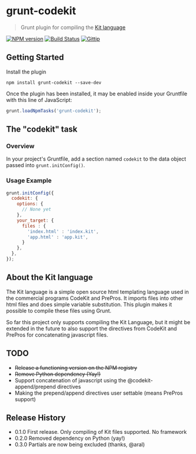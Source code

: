 # grunt-codekit
> Grunt plugin for compiling the [Kit language](http://incident57.com/codekit/help.html#kit)

[![NPM version](https://badge.fury.io/js/grunt-codekit.svg)](http://badge.fury.io/js/grunt-codekit)
[![Build Status](https://travis-ci.org/fatso83/grunt-codekit.svg?branch=master)](https://travis-ci.org/fatso83/grunt-codekit)
[![Gittip](http://img.shields.io/gittip/fatso83.svg)](https://www.gittip.com/fatso83/)

## Getting Started

Install the plugin 

```shell
npm install grunt-codekit --save-dev
```

Once the plugin has been installed, it may be enabled inside your Gruntfile with this line of JavaScript:

```js
grunt.loadNpmTasks('grunt-codekit');
```

## The "codekit" task

### Overview
In your project's Gruntfile, add a section named `codekit` to the data object passed into `grunt.initConfig()`.

### Usage Example

```js
grunt.initConfig({
  codekit: {
    options: {
      // None yet
    },
    your_target: {
      files : {
        'index.html' : 'index.kit',
        'app.html' : 'app.kit',
      }
    },
  },
});
```
## About the Kit language
The Kit language is a simple open source html templating language used in the commercial programs CodeKit and
PrePros. It imports files into other html files and does simple variable substitution. This plugin makes it possible to compile these files using Grunt.

So far this project only supports compiling the Kit Language, but it
might be extended in the future to also support the directives from
CodeKit and PrePros for concatenating javascript files.


## TODO
- <del>Release a functioning version on the NPM registry</del>
- <del>Remove Python dependency (Yay!)</del>
- Support concatenation of javascript using the @codekit-append/prepend directives
- Making the prepend/append directives user settable (means PrePros support)

## Release History
- 0.1.0 First release. Only compiling of Kit files supported. No framework
- 0.2.0 Removed dependency on Python (yay!)
- 0.3.0 Partials are now being excluded (thanks, @aral)
